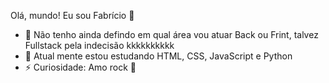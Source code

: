 Olá, mundo! Eu sou Fabrício 👋
- 🔭 Não tenho ainda defindo em qual área vou atuar Back ou Frint, talvez Fullstack pela indecisão kkkkkkkkkk
- 🌱 Atual mente estou estudando HTML, CSS, JavaScript e Python
- ⚡ Curiosidade: Amo rock 🤘 

